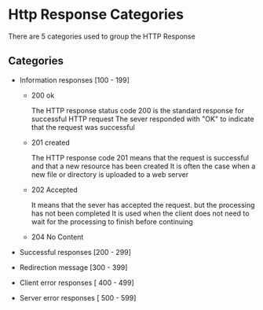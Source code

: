 # Http Response Categories
There are 5 categories used to group the HTTP Response
## Categories
- Information responses [100 - 199]
    - 200 ok
    
        The HTTP response status code 200 is the standard response for successful HTTP request
        The sever responded with "OK" to indicate that the request was successful
    - 201 created
    
        The HTTP response code 201 means that the request is successful and that a new resource has been created
        It is often the case when a new file or directory is uploaded to a web server
    - 202 Accepted
    
        It means that the sever has accepted the request. but the processing has not been completed
        It is used when the client does not need to wait for the processing to finish before continuing
    - 204 No Content
        
        
- Successful responses [200 - 299]
- Redirection message [300 - 399]
- Client error responses [ 400 - 499]
- Server error responses [ 500 - 599]
